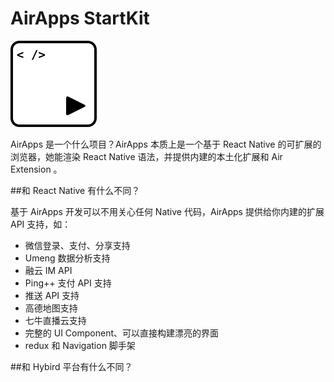 # AirApps StartKit

![AirApps](./logo4.png)

AirApps 是一个什么项目？AirApps 本质上是一个基于 React Native 的可扩展的浏览器，她能渲染 React Native 语法，并提供内建的本土化扩展和 Air Extension 。

##和 React Native 有什么不同？

基于 AirApps 开发可以不用关心任何 Native 代码，AirApps 提供给你内建的扩展 API 支持，如：

- 微信登录、支付、分享支持
- Umeng 数据分析支持
- 融云 IM API
- Ping++ 支付 API 支持
- 推送 API 支持
- 高德地图支持
- 七牛直播云支持
- 完整的 UI Component、可以直接构建漂亮的界面
- redux 和 Navigation 脚手架

##和 Hybird 平台有什么不同？
